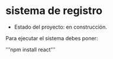 <h1> sistema de registro</h1>

- Estado del proyecto: en construcción.

Para ejecutar el sistema debes poner:

'''npm install react'''
